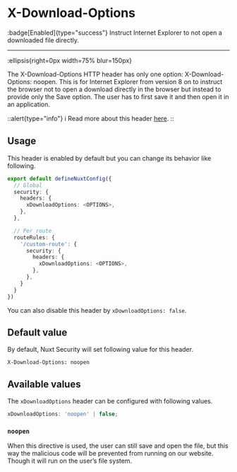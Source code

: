 # X-Download-Options

:badge[Enabled]{type="success"} Instruct Internet Explorer to not open a downloaded file directly.

---

:ellipsis{right=0px width=75% blur=150px}

The X-Download-Options HTTP header has only one option: X-Download-Options: noopen. This is for Internet Explorer from version 8 on to instruct the browser not to open a download directly in the browser but instead to provide only the Save option. The user has to first save it and then open it in an application.

::alert{type="info"}
ℹ Read more about this header [here](https://webtechsurvey.com/response-header/x-download-options).
::

## Usage

This header is enabled by default but you can change its behavior like following.

```ts
export default defineNuxtConfig({
  // Global
  security: {
    headers: {
      xDownloadOptions: <OPTIONS>,
    },
  },

  // Per route
  routeRules: {
    '/custom-route': {
      security: {
        headers: {
          xDownloadOptions: <OPTIONS>,
        },
      },
    }
  }
})
```

You can also disable this header by `xDownloadOptions: false`.

## Default value

By default, Nuxt Security will set following value for this header.

```http
X-Download-Options: noopen
```

## Available values

The `xDownloadOptions` header can be configured with following values.

```ts
xDownloadOptions: 'noopen' | false;
```

### `noopen`

When this directive is used, the user can still save and open the file, but this way the malicious code will be prevented from running on our website. Though it will run on the user’s file system.
